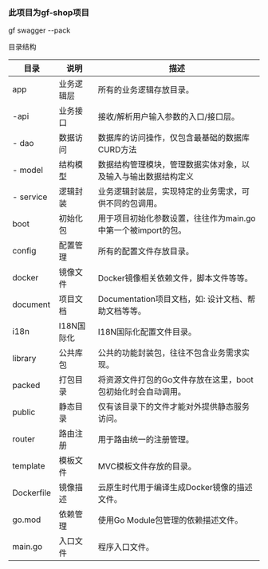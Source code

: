 ### 此项目为gf-shop项目

gf swagger --pack


目录结构

目录 |    说明    |    描述  
---------- | -----------| ---------
app	|业务逻辑层 |	所有的业务逻辑存放目录。
-api|	业务接口	|接收/解析用户输入参数的入口/接口层。
- dao|数据访问|数据库的访问操作，仅包含最基础的数据库CURD方法
- model|	结构模型|	数据结构管理模块，管理数据实体对象，以及输入与输出数据结构定义
- service|	逻辑封装|	业务逻辑封装层，实现特定的业务需求，可供不同的包调用。
  boot|	初始化包|	用于项目初始化参数设置，往往作为main.go中第一个被import的包。
  config|	配置管理|	所有的配置文件存放目录。
  docker|	镜像文件|	Docker镜像相关依赖文件，脚本文件等等。
  document|	项目文档|	Documentation项目文档，如: 设计文档、帮助文档等等。
  i18n|	I18N国际化|	I18N国际化配置文件目录。
  library|	公共库包|	公共的功能封装包，往往不包含业务需求实现。
  packed|	打包目录|	将资源文件打包的Go文件存放在这里，boot包初始化时会自动调用。
  public|	静态目录|	仅有该目录下的文件才能对外提供静态服务访问。
  router|	路由注册|	用于路由统一的注册管理。
  template|	模板文件|	MVC模板文件存放的目录。
  Dockerfile|	镜像描述|	云原生时代用于编译生成Docker镜像的描述文件。
  go.mod|	依赖管理|	使用Go Module包管理的依赖描述文件。
  main.go|	入口文件|	程序入口文件。